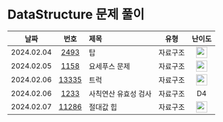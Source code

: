 # DataStructure 문제 풀이

|    날짜    |                      번호                       | 제목                              |       유형       |                                       난이도                                       |
| :--------: | :---------------------------------------------: | :-------------------------------- | :--------------: | :--------------------------------------------------------------------------------: |
| 2024.02.04 | [2493](https://www.acmicpc.net/problem/2493)    | 탑                             |   자료구조  | <img height="25px" width="25px" src="https://static.solved.ac/tier_small/11.svg"/>  |
| 2024.02.05 | [1158](https://www.acmicpc.net/problem/1158)    | 요세푸스 문제                      |   자료구조  | <img height="25px" width="25px" src="https://static.solved.ac/tier_small/7.svg"/>  |
| 2024.02.06 | [13335](https://www.acmicpc.net/problem/13335)  | 트럭                            |   자료구조  | <img height="25px" width="25px" src="https://static.solved.ac/tier_small/10.svg"/>  |
| 2024.02.06 | [1233](https://swexpertacademy.com/main/code/problem/problemDetail.do?contestProbId=AV141176AIwCFAYD)    | 사칙연산 유효성 검사                        |   자료구조  | D4  |
| 2024.02.07 | [11286](https://www.acmicpc.net/problem/11286)  | 절대값 힙                        |   자료구조  | <img height="25px" width="25px" src="https://static.solved.ac/tier_small/10.svg"/>  |
